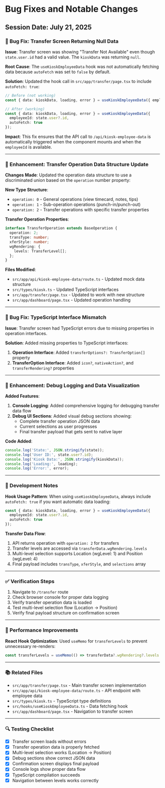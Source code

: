 # Bug Fixes and Notable Changes

## Session Date: July 21, 2025

### 🐛 Bug Fix: Transfer Screen Returning Null Data

**Issue**: Transfer screen was showing "Transfer Not Available" even though `state.user.id` had a valid value. The `kioskData` was returning `null`.

**Root Cause**: The `useKioskEmployeeData` hook was not automatically fetching data because `autoFetch` was set to `false` by default.

**Solution**: Updated the hook call in `src/app/transfer/page.tsx` to include `autoFetch: true`:

```typescript
// Before (not working)
const { data: kioskData, loading, error } = useKioskEmployeeData({ employeeId: state.user?.id });

// After (working)
const { data: kioskData, loading, error } = useKioskEmployeeData({ 
  employeeId: state.user?.id, 
  autoFetch: true 
});
```

**Impact**: This fix ensures that the API call to `/api/kiosk-employee-data` is automatically triggered when the component mounts and when the `employeeId` is available.

---

### 🔧 Enhancement: Transfer Operation Data Structure Update

**Changes Made**: Updated the operation data structure to use a discriminated union based on the `operation` number property:

**New Type Structure**:
- `operation: 0` - General operations (view timecard, notes, tips)
- `operation: 1` - Sub-operation operations (punch-in/punch-out)
- `operation: 2` - Transfer operations with specific transfer properties

**Transfer Operation Properties**:
```typescript
interface TransferOperation extends BaseOperation {
  operation: 2;
  transType: number;
  xferStyle: number;
  wgRendering: {
    levels: TransferLevel[];
  };
}
```

**Files Modified**:
- `src/app/api/kiosk-employee-data/route.ts` - Updated mock data structure
- `src/types/kiosk.ts` - Updated TypeScript interfaces
- `src/app/transfer/page.tsx` - Updated to work with new structure
- `src/app/dashboard/page.tsx` - Updated operation handling

---

### 🐛 Bug Fix: TypeScript Interface Mismatch

**Issue**: Transfer screen had TypeScript errors due to missing properties in operation interfaces.

**Solution**: Added missing properties to TypeScript interfaces:

1. **Operation Interface**: Added `transferOptions?: TransferOption[]` property
2. **TransferOption Interface**: Added `icon?`, `nativeAction?`, and `transferRendering?` properties

---

### 🔧 Enhancement: Debug Logging and Data Visualization

**Added Features**:
1. **Console Logging**: Added comprehensive logging for debugging transfer data flow
2. **Debug UI Sections**: Added visual debug sections showing:
   - Complete transfer operation JSON data
   - Current selections as user progresses
   - Final transfer payload that gets sent to native layer

**Code Added**:
```typescript
console.log('State:', JSON.stringify(state));
console.log('User ID:', state.user?.id);
console.log('Kiosk Data:', JSON.stringify(kioskData));
console.log('Loading:', loading);
console.log('Error:', error);
```

---

### 📝 Development Notes

**Hook Usage Pattern**: When using `useKioskEmployeeData`, always include `autoFetch: true` if you want automatic data loading:

```typescript
const { data: kioskData, loading, error } = useKioskEmployeeData({ 
  employeeId: state.user?.id, 
  autoFetch: true 
});
```

**Transfer Data Flow**:
1. API returns operation with `operation: 2` for transfers
2. Transfer levels are accessed via `transferData.wgRendering.levels`
3. Multi-level selection supports Location (wgLevel: 1) and Position (wgLevel: 4)
4. Final payload includes `transType`, `xferStyle`, and `selections` array

---

### ✅ Verification Steps

1. Navigate to `/transfer` route
2. Check browser console for proper data logging
3. Verify transfer operation data is loaded
4. Test multi-level selection flow (Location → Position)
5. Verify final payload structure on confirmation screen

---

### 🚀 Performance Improvements

**React Hook Optimization**: Used `useMemo` for `transferLevels` to prevent unnecessary re-renders:

```typescript
const transferLevels = useMemo(() => transferData?.wgRendering?.levels || [], [transferData]);
```

---

### 📚 Related Files

- `src/app/transfer/page.tsx` - Main transfer screen implementation
- `src/app/api/kiosk-employee-data/route.ts` - API endpoint with employee data
- `src/types/kiosk.ts` - TypeScript type definitions
- `src/hooks/useKioskEmployeeData.ts` - Data fetching hook
- `src/app/dashboard/page.tsx` - Navigation to transfer screen

---

### 🔍 Testing Checklist

- [x] Transfer screen loads without errors
- [x] Transfer operation data is properly fetched
- [x] Multi-level selection works (Location → Position)
- [x] Debug sections show correct JSON data
- [x] Confirmation screen displays final payload
- [x] Console logs show proper data flow
- [x] TypeScript compilation succeeds
- [x] Navigation between levels works correctly
